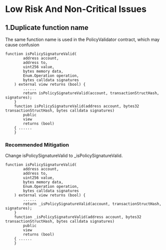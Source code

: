 # Low Risk And Non-Critical Issues

## 1.Duplicate function name
The same function name is used in the PolicyValidator contract, which may cause confusion
```
function isPolicySignatureValid(
        address account,
        address to,
        uint256 value,
        bytes memory data,
        Enum.Operation operation,
        bytes calldata signatures
    ) external view returns (bool) {
        ......
        return isPolicySignatureValid(account, transactionStructHash, signatures);
    }
    function isPolicySignatureValid(address account, bytes32 transactionStructHash, bytes calldata signatures)
        public
        view
        returns (bool)
    { ......
    }
```
### Recommended Mitigation
Change isPolicySignatureValid to _isPolicySignatureValid.
```
function isPolicySignatureValid(
        address account,
        address to,
        uint256 value,
        bytes memory data,
        Enum.Operation operation,
        bytes calldata signatures
    ) external view returns (bool) {
        ......
        return _isPolicySignatureValid(account, transactionStructHash, signatures);
    }
    function _isPolicySignatureValid(address account, bytes32 transactionStructHash, bytes calldata signatures)
        public
        view
        returns (bool)
    { ......
    }
```